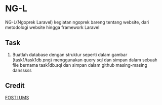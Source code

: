 # NG-L

NG-L(Ngoprek Laravel) kegiatan ngoprek bareng tentang website, dari metodologi website hingga framework Laravel

## Task

1. Buatlah database dengan struktur seperti dalam gambar (task1/task1db.png) menggunakan query sql dan simpan dalam sebuah file bernama task1db.sql dan simpan dalam github masing-masing dansssss

## Credit
[FOSTI UMS](https://fosti.ums.ac.id)
